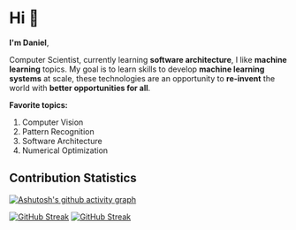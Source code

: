 # Hi 👋

**I'm Daniel**,

Computer Scientist, currently learning **software architecture**, I like **machine learning** topics. My goal is to learn skills to develop **machine learning systems** at scale, these technologies are an opportunity to **re-invent** the world with **better opportunities for all**. 

**Favorite topics:**
1. Computer Vision
2. Pattern Recognition
3. Software Architecture
4. Numerical Optimization

## Contribution Statistics

[![Ashutosh's github activity graph](https://github-readme-activity-graph.cyclic.app/graph?username=DanielAcostaRoa&bg_color=1c1c1c&color=ffffff&line=069db1&point=ffffff&area=true&hide_border=true)](https://github.com/ashutosh00710/github-readme-activity-graph)

[![GitHub Streak](https://streak-stats.demolab.com?user=DanielAcostaRoa&theme=dark&border_radius=10&mode=weekly&fire=26B9DD&sideLabels=FFFFFF&currStreakNum=FFFFFF&border=FFFFFF&stroke=0AC1DD&background=202020&ring=0AC1DD&sideNums=FFFFFF&currStreakLabel=FFFFFF&dates=FFFFFF)](https://git.io/streak-stats) [![GitHub Streak](https://streak-stats.demolab.com?user=DanielAcostaRoa&theme=dark&border_radius=10&fire=26B9DD&sideLabels=FFFFFF&currStreakNum=FFFFFF&border=FFFFFF&stroke=0AC1DD&background=202020&ring=0AC1DD&sideNums=FFFFFF&currStreakLabel=FFFFFF&dates=FFFFFF)](https://git.io/streak-stats)
